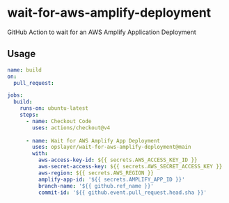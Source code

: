 # wait-for-aws-amplify-deployment

GitHub Action to wait for an AWS Amplify Application Deployment

## Usage

```yaml
name: build
on:
  pull_request:

jobs:
  build:
    runs-on: ubuntu-latest
    steps:
      - name: Checkout Code
        uses: actions/checkout@v4
      
      - name: Wait for AWS Amplify App Deployment
        uses: opslayer/wait-for-aws-amplify-deployment@main
        with:
          aws-access-key-id: ${{ secrets.AWS_ACCESS_KEY_ID }}
          aws-secret-access-key: ${{ secrets.AWS_SECRET_ACCESS_KEY }}
          aws-region: ${{ secrets.AWS_REGION }}
          amplify-app-id: '${{ secrets.AMPLIFY_APP_ID }}'
          branch-name: '${{ github.ref_name }}'
          commit-id: '${{ github.event.pull_request.head.sha }}'
```
